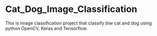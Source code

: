 # Cat_Dog_Image_Classification
This is image classification project that classify b\w cat and dog using python OpenCV, Keras and Tensorflow.
